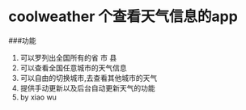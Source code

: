 # coolweather 个查看天气信息的app
###功能
1. 可以罗列出全国所有的省 市 县
2. 可以查看全国任意城市的天气信息
3. 可以自由的切换城市,去查看其他城市的天气
4. 提供手动更新以及后台自动更新天气的功能
5. by xiao wu

